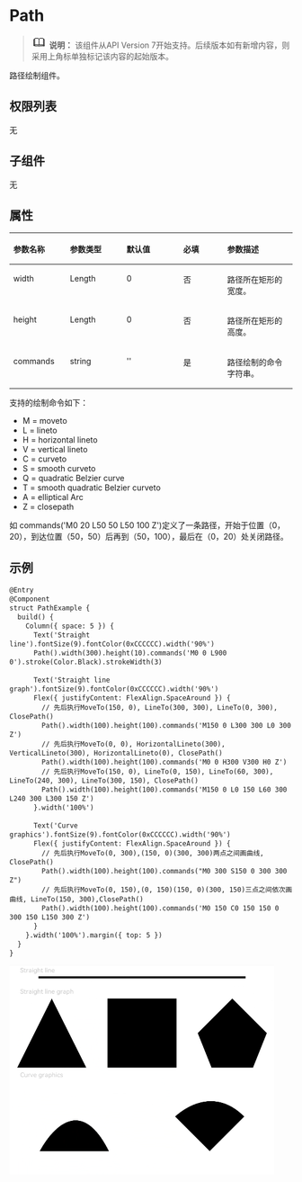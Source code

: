 # Path<a name="ZH-CN_TOPIC_0000001192755118"></a>

>![](../../public_sys-resources/icon-note.gif) **说明：** 
>该组件从API Version 7开始支持。后续版本如有新增内容，则采用上角标单独标记该内容的起始版本。

路径绘制组件。

## 权限列表<a name="section53281531154915"></a>

无

## 子组件<a name="section53306512504"></a>

无

## 属性<a name="section3525926155013"></a>

<table><thead align="left"><tr><th class="cellrowborder" valign="top" width="20%" id="mcps1.1.6.1.1"><p>参数名称</p>
</th>
<th class="cellrowborder" valign="top" width="20%" id="mcps1.1.6.1.2"><p>参数类型</p>
</th>
<th class="cellrowborder" valign="top" width="20%" id="mcps1.1.6.1.3"><p>默认值</p>
</th>
<th class="cellrowborder" valign="top" width="15.559999999999999%" id="mcps1.1.6.1.4"><p>必填</p>
</th>
<th class="cellrowborder" valign="top" width="24.44%" id="mcps1.1.6.1.5"><p>参数描述</p>
</th>
</tr>
</thead>
<tbody><tr><td class="cellrowborder" valign="top" width="20%" headers="mcps1.1.6.1.1 "><p>width</p>
</td>
<td class="cellrowborder" valign="top" width="20%" headers="mcps1.1.6.1.2 "><p>Length</p>
</td>
<td class="cellrowborder" valign="top" width="20%" headers="mcps1.1.6.1.3 "><p>0</p>
</td>
<td class="cellrowborder" valign="top" width="15.559999999999999%" headers="mcps1.1.6.1.4 "><p>否</p>
</td>
<td class="cellrowborder" valign="top" width="24.44%" headers="mcps1.1.6.1.5 "><p>路径所在矩形的宽度。</p>
</td>
</tr>
<tr><td class="cellrowborder" valign="top" width="20%" headers="mcps1.1.6.1.1 "><p>height</p>
</td>
<td class="cellrowborder" valign="top" width="20%" headers="mcps1.1.6.1.2 "><p>Length</p>
</td>
<td class="cellrowborder" valign="top" width="20%" headers="mcps1.1.6.1.3 "><p>0</p>
</td>
<td class="cellrowborder" valign="top" width="15.559999999999999%" headers="mcps1.1.6.1.4 "><p>否</p>
</td>
<td class="cellrowborder" valign="top" width="24.44%" headers="mcps1.1.6.1.5 "><p>路径所在矩形的高度。</p>
</td>
</tr>
<tr><td class="cellrowborder" valign="top" width="20%" headers="mcps1.1.6.1.1 "><p>commands</p>
</td>
<td class="cellrowborder" valign="top" width="20%" headers="mcps1.1.6.1.2 "><p>string</p>
</td>
<td class="cellrowborder" valign="top" width="20%" headers="mcps1.1.6.1.3 "><p>''</p>
</td>
<td class="cellrowborder" valign="top" width="15.559999999999999%" headers="mcps1.1.6.1.4 "><p>是</p>
</td>
<td class="cellrowborder" valign="top" width="24.44%" headers="mcps1.1.6.1.5 "><p>路径绘制的命令字符串。</p>
</td>
</tr>
</tbody>
</table>

支持的绘制命令如下：

-   M = moveto
-   L = lineto
-   H = horizontal lineto
-   V = vertical lineto
-   C = curveto
-   S = smooth curveto
-   Q = quadratic Belzier curve
-   T = smooth quadratic Belzier curveto
-   A = elliptical Arc
-   Z = closepath

如 commands\('M0 20 L50 50 L50 100 Z'\)定义了一条路径，开始于位置（0，20），到达位置（50，50）后再到（50，100），最后在（0，20）处关闭路径。

## 示例<a name="section4459736105512"></a>

```
@Entry
@Component
struct PathExample {
  build() {
    Column({ space: 5 }) {
      Text('Straight line').fontSize(9).fontColor(0xCCCCCC).width('90%')
      Path().width(300).height(10).commands('M0 0 L900 0').stroke(Color.Black).strokeWidth(3)

      Text('Straight line graph').fontSize(9).fontColor(0xCCCCCC).width('90%')
      Flex({ justifyContent: FlexAlign.SpaceAround }) {
        // 先后执行MoveTo(150, 0), LineTo(300, 300), LineTo(0, 300), ClosePath()
        Path().width(100).height(100).commands('M150 0 L300 300 L0 300 Z')
        // 先后执行MoveTo(0, 0), HorizontalLineto(300), VerticalLineto(300), HorizontalLineto(0), ClosePath()
        Path().width(100).height(100).commands('M0 0 H300 V300 H0 Z')
        // 先后执行MoveTo(150, 0), LineTo(0, 150), LineTo(60, 300), LineTo(240, 300), LineTo(300, 150), ClosePath()
        Path().width(100).height(100).commands('M150 0 L0 150 L60 300 L240 300 L300 150 Z')
      }.width('100%')

      Text('Curve graphics').fontSize(9).fontColor(0xCCCCCC).width('90%')
      Flex({ justifyContent: FlexAlign.SpaceAround }) {
        // 先后执行MoveTo(0, 300),(150, 0)(300, 300)两点之间画曲线, ClosePath()
        Path().width(100).height(100).commands("M0 300 S150 0 300 300 Z")
        // 先后执行MoveTo(0, 150),(0, 150)(150, 0)(300, 150)三点之间依次画曲线, LineTo(150, 300),ClosePath()
        Path().width(100).height(100).commands('M0 150 C0 150 150 0 300 150 L150 300 Z')
      }
    }.width('100%').margin({ top: 5 })
  }
}
```

![](figures/path.png)

